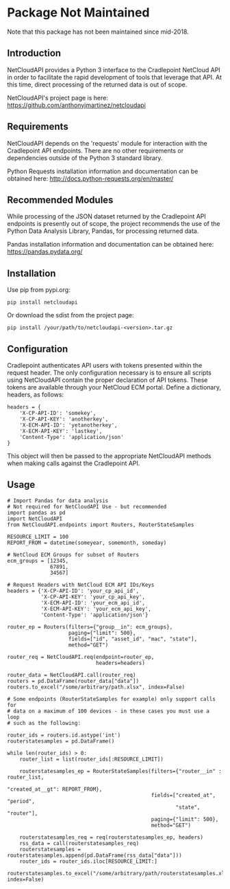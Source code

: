 # Package Not Maintained

Note that this package has not been maintained since mid-2018.

## Introduction

NetCloudAPI provides a Python 3 interface to the Cradlepoint NetCloud API
in order to facilitate the rapid development of tools that leverage
that API. At this time, direct processing of the returned data is out of scope.

NetCloudAPI's project page is here:
https://github.com/anthonyjmartinez/netcloudapi


## Requirements

NetCloudAPI depends on the 'requests' module for interaction with the
Cradlepoint API endpoints. There are no other requirements or dependencies
outside of the Python 3 standard library.

Python Requests installation information and documentation can be obtained
here: http://docs.python-requests.org/en/master/


## Recommended Modules

While processing of the JSON dataset returned by the Cradlepoint API endpoints
is presently out of scope, the project recommends the use of the Python Data
Analysis Library, Pandas, for processing returned data.

Pandas installation information and documentation can be obtained here:
https://pandas.pydata.org/


## Installation

Use pip from pypi.org:

    pip install netcloudapi

Or download the sdist from the project page:

    pip install /your/path/to/netcloudapi-<version>.tar.gz

## Configuration

Cradlepoint authenticates API users with tokens presented within the request
header. The only configuration necessary is to ensure all scripts using
NetCloudAPI contain the proper declaration of API tokens. These tokens are
available through your NetCloud ECM portal. Define a dictionary, headers, as
follows:

    headers = {
        'X-CP-API-ID': 'somekey',
        'X-CP-API-KEY': 'anotherkey',
        'X-ECM-API-ID': 'yetanotherkey',
        'X-ECM-API-KEY': 'lastkey',
        'Content-Type': 'application/json'
    }

This object will then be passed to the appropriate NetCloudAPI methods when
making calls against the Cradlepoint API.

## Usage

    # Import Pandas for data analysis
    # Not required for NetCloudAPI Use - but recommended
    import pandas as pd
    import NetCloudAPI
    from NetCloudAPI.endpoints import Routers, RouterStateSamples

    RESOURCE_LIMIT = 100
    REPORT_FROM = datetime(someyear, somemonth, someday)

    # NetCloud ECM Groups for subset of Routers
    ecm_groups = [12345,
                  67891,
                  34567]

    # Request Headers with NetCloud ECM API IDs/Keys
    headers = {'X-CP-API-ID': 'your_cp_api_id',
               'X-CP-API-KEY': 'your_cp_api_key',
               'X-ECM-API-ID': 'your_ecm_api_id',
               'X-ECM-API-KEY': 'your_ecm_api_key',
               'Content-Type': 'application/json'}

    router_ep = Routers(filters={"group__in": ecm_groups},
                        paging={"limit": 500},
                        fields=["id", "asset_id", "mac", "state"],
                        method="GET")

    router_req = NetCloudAPI.req(endpoint=router_ep,
                                 headers=headers)

    router_data = NetCloudAPI.call(router_req)
    routers = pd.DataFrame(router_data["data"])
    routers.to_excel("/some/arbitrary/path.xlsx", index=False)

    # Some endpoints (RouterStateSamples for example) only support calls for
    # data on a maximum of 100 devices - in these cases you must use a loop
    # such as the following:

    router_ids = routers.id.astype('int')
    routerstatesamples = pd.DataFrame()

    while len(router_ids) > 0:
        router_list = list(router_ids[:RESOURCE_LIMIT])

        routerstatesamples_ep = RouterStateSamples(filters={"router__in" : router_list,
                                                            "created_at__gt": REPORT_FROM},
                                                   fields=["created_at", "period",
                                                           "state", "router"],
                                                   paging={"limit": 500},
                                                   method="GET")

        routerstatesamples_req = req(routerstatesamples_ep, headers)
        rss_data = call(routerstatesamples_req)
        routerstatesamples = routerstatesamples.append(pd.DataFrame(rss_data["data"]))
        router_ids = router_ids.iloc[RESOURCE_LIMIT:]

    routerstatesamples.to_excel("/some/arbitrary/path/routerstatesamples.xlsx", index=False)